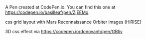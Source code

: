 A Pen created at CodePen.io. You can find this one at https://codepen.io/basilleaf/pen/ZjEEMo.

 css grid layout with Mars Reconnaissance Orbiter images (HiRISE)

3D css effect via https://codepen.io/donovanh/pen/GBIiv